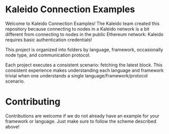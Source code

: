 # Kaleido Connection Examples

Welcome to Kaleido Connection Examples! The Kaleido team created this repository because
connecting to nodes in a Kaleido network is a bit different from connecting to nodes
in the public Ethereum network: Kaleido requires basic authentication credentials!

This project is organized into folders by language, framework, occasionally node type, and
communication protocol.

Each project executes a consistent scenario: fetching the latest block. This consistent
experience makes understanding each language and framework trivial when one understands
a single language/framework/protocol scenario.

# Contributing
Contributions are welcome if we do not already have an example for your framework or
language. Just make sure to follow the scheme described above!
